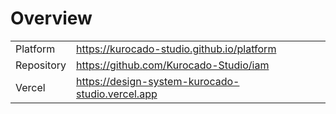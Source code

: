 # Overview

|            |                                                    |
| ---------- | -------------------------------------------------- |
| Platform   | <https://kurocado-studio.github.io/platform>       |
| Repository | <https://github.com/Kurocado-Studio/iam>           |
| Vercel     | <https://design-system-kurocado-studio.vercel.app> |
